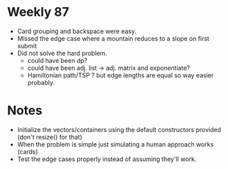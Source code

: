 # Weekly 87

* Card grouping and backspace were easy.
* Missed the edge case where a mountain reduces to a slope on first submit
* Did not solve the hard problem.
    * could have been dp?
    * could have been adj. list -> adj. matrix and exponentiate? 
    * Hamiltonian path/TSP ? but edge lengths are equal so way easier probably.

# Notes

* Initialize the vectors/containers using the default constructors provided (don't resize() for that)
* When the problem is simple just simulating a human approach works (cards)
* Test the edge cases properly instead of assuming they'll work.

